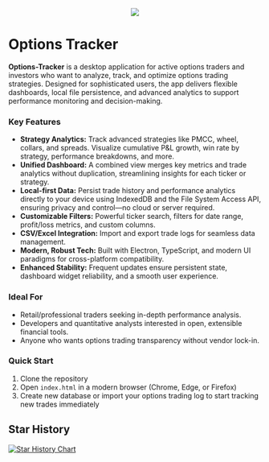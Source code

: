 <p align="center"><img src="https://raw.githubusercontent.com/r-brown/options-tracker/refs/heads/main/options-tracker.png"></p>

# Options Tracker

**Options-Tracker** is a desktop application for active options traders and investors who want to analyze, track, and optimize options trading strategies. Designed for sophisticated users, the app delivers flexible dashboards, local file persistence, and advanced analytics to support performance monitoring and decision-making.

### Key Features

- **Strategy Analytics:** Track advanced strategies like PMCC, wheel, collars, and spreads. Visualize cumulative P&L growth, win rate by strategy, performance breakdowns, and more.
- **Unified Dashboard:** A combined view merges key metrics and trade analytics without duplication, streamlining insights for each ticker or strategy.
- **Local-first Data:** Persist trade history and performance analytics directly to your device using IndexedDB and the File System Access API, ensuring privacy and control—no cloud or server required.
- **Customizable Filters:** Powerful ticker search, filters for date range, profit/loss metrics, and custom columns.
- **CSV/Excel Integration:** Import and export trade logs for seamless data management.
- **Modern, Robust Tech:** Built with Electron, TypeScript, and modern UI paradigms for cross-platform compatibility.
- **Enhanced Stability:** Frequent updates ensure persistent state, dashboard widget reliability, and a smooth user experience.

### Ideal For

- Retail/professional traders seeking in-depth performance analysis.
- Developers and quantitative analysts interested in open, extensible financial tools.
- Anyone who wants options trading transparency without vendor lock-in.

### Quick Start

1. Clone the repository
2. Open `index.html` in a modern browser (Chrome, Edge, or Firefox)
3. Create new database or import your options trading log to start tracking new trades immediately

## Star History

[![Star History Chart](https://api.star-history.com/svg?repos=r-brown/options-tracker&type=Date)](https://www.star-history.com/#r-brown/options-tracker&Date)
